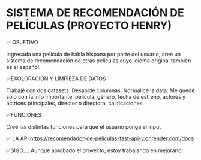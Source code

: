 # SISTEMA DE RECOMENDACIÓN DE PELÍCULAS (PROYECTO HENRY)

✅ OBJETIVO

Ingresada una película de habla hispana por parte del usuario, creé un sistema de recomendación de otras películas cuyo idioma original también es el español.

✅EXOLORACION Y LIMPIEZA DE DATOS

Trabajé con dos datasets. Desanidé columnas. Normalicé la data. Me quedé solo con la info importante: película, género, fecha de estreno, actores y actrices principales, director o directora, calificaciones.

✅FUNCIONES

Creé las distintas funciones para que el usuario ponga el input

✅ LA API
https://recomendador-de-peliculas-fast-api-y.onrender.com/docs

✅SIGO...: Aunque aprobado el proyecto, estoy trabajando en mejorarlo!

